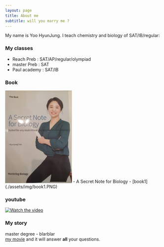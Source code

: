 ```yaml
---
layout: page
title: About me
subtitle: will you marry me ?
---
```


My name is Yoo HyunJung. I teach chemistry and biology of SAT/IB/regular:

### My classes
- Reach Preb : SAT/AP/regular/olympiad
- master Preb : SAT
- Paul academy : SAT/IB

### Book
<img src = "./assets/img/book1.PNG" height="300">
 - A Secret Note for Biology 
 - [book1](./assets/img/book1.PNG)

### youtube
[![Watch the video](http://i3.ytimg.com/vi/lyc-AuTFL6w/hqdefault.jpg)](https://www.youtube.com/watch?v=lyc-AuTFL6w)

### My story
master degree - blarblar<br>
[my movie](https://en.wikipedia.org/wiki/The_Princess_Bride_%28film%29) and it will answer **all** your questions.
